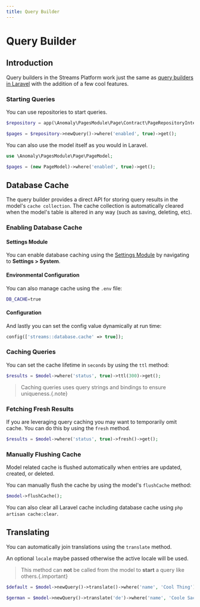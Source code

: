```yaml
---
title: Query Builder
---
```


# Query Builder

<div class="documentation__toc"></div>

## Introduction

Query builders in the Streams Platform work just the same as [query builders in Laravel](https://laravel.com/docs/queries) with the addition of a few cool features.

### Starting Queries

You can use repositories to start queries.

```php
$repository = app(\Anomaly\PagesModule\Page\Contract\PageRepositoryInterface::class);

$pages = $repository->newQuery()->where('enabled', true)->get();
```

You can also use the model itself as you would in Laravel.

```php
use \Anomaly\PagesModule\Page\PageModel;

$pages = (new PageModel)->where('enabled', true)->get();
```

## Database Cache

The query builder provides a direct API for storing query results in the model's `cache collection`. The cache collection is automatically cleared when the model's table is altered in any way (such as saving, deleting, etc).

### Enabling Database Cache

#### Settings Module

You can enable database caching using the [Settings Module](/documentation/settings-module) by navigating to **Settings > System**.

#### Environmental Configuration

You can also manage cache using the `.env` file:

```bash
DB_CACHE=true
```

#### Configuration

And lastly you can set the config value dynamically at run time:

```php
config(['streams::database.cache' => true]);
```

### Caching Queries

You can set the cache lifetime in `seconds` by using the `ttl` method:

```php
$results = $model->where('status', true)->ttl(300)->get();
```

> Caching queries uses query strings and bindings to ensure uniqueness.{.note}

### Fetching Fresh Results

If you are leveraging query caching you may want to temporarily omit cache. You can do this by using the `fresh` method.

```php
$results = $model->where('status', true)->fresh()->get();
```

### Manually Flushing Cache

Model related cache is flushed automatically when entries are updated, created, or deleted.
 
You can manually flush the cache by using the model's `flushCache` method:
 
```php
$model->flushCache();
```

You can also clear all Laravel cache including database cache using `php artisan cache:clear`. 


## Translating

You can automatically join translations using the `translate` method.

An optional `locale` maybe passed otherwise the active locale will be used.

> This method can **not** be called from the model to **start** a query like others.{.important}

```php
$default = $model->newQuery()->translate()->where('name', 'Cool Thing')->get();

$german = $model->newQuery()->translate('de')->where('name', 'Coole Sache')->get();
```
